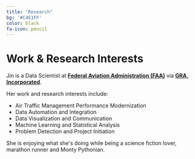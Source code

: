 ```yaml
---
title: "Research"
bg: '#C4E1FF'
color: black
fa-icon: pencil
---
```

 
# Work & Research Interests
 
Jin is a Data Scientist at [**Federal Aviation Administration (FAA)**](http://www.faa.gov/) via [**GRA, Incorporated**](http://gra-inc.com/).
 
Her work and research interests include:
 
- Air Traffic Management Performance Modernization
- Data Automation and Integration
- Data Visualization and Communication 
- Machine Learning and Statistical Analysis
- Problem Detection and Project Initiation
 
She is enjoying what she's doing while being a science fiction lover, marathon runner and Monty Pythonian.
